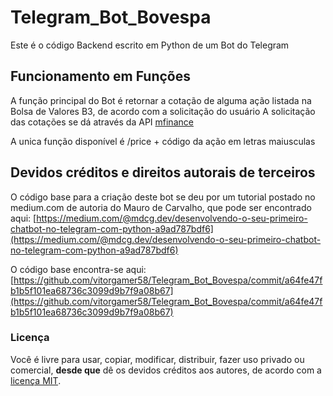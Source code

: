 # Telegram_Bot_Bovespa
Este é o código Backend escrito em Python de um Bot do Telegram

## Funcionamento em Funções
A função principal do Bot é retornar a cotação de alguma ação listada na Bolsa de Valores B3, de acordo com a solicitação do usuário
A solicitação das cotações se dá através da API [mfinance](https://mfinance.com.br/swagger/index.html)

A unica função disponível é /price + código da ação em letras maiusculas

## Devidos créditos e direitos autorais de terceiros
O código base para a criação deste bot se deu por um tutorial postado no medium.com de autoria do Mauro de Carvalho, que pode ser encontrado aqui: [https://medium.com/@mdcg.dev/desenvolvendo-o-seu-primeiro-chatbot-no-telegram-com-python-a9ad787bdf6](https://medium.com/@mdcg.dev/desenvolvendo-o-seu-primeiro-chatbot-no-telegram-com-python-a9ad787bdf6)

O código base encontra-se aqui: [https://github.com/vitorgamer58/Telegram_Bot_Bovespa/commit/a64fe47fb1b5f101ea68736c3099d9b7f9a08b67](https://github.com/vitorgamer58/Telegram_Bot_Bovespa/commit/a64fe47fb1b5f101ea68736c3099d9b7f9a08b67)

### Licença
Você é livre para usar, copiar, modificar, distribuir, fazer uso privado ou comercial, **desde que** dê os devidos créditos aos autores, de acordo com a [licença MIT](https://github.com/vitorgamer58/Telegram_Bot_Bovespa/blob/master/LICENSE).